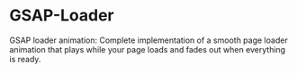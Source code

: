 # GSAP-Loader
GSAP loader animation: Complete implementation of a smooth page loader animation that plays while your page loads and fades out when everything is ready.

